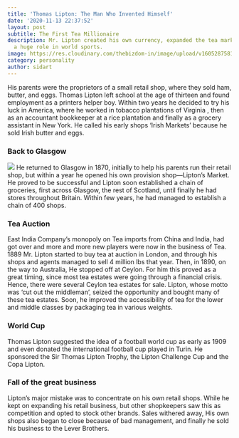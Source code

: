 ```yaml
---
title: 'Thomas Lipton: The Man Who Invented Himself'
date: '2020-11-13 22:37:52'
layout: post
subtitle: The First Tea Millionaire
description: Mr. Lipton created his own currency, expanded the tea market, and played
  a huge role in world sports.
image: https://res.cloudinary.com/thebizdom-in/image/upload/v1605287581/Lipton_k5896l.jpg
category: personality
author: sidart
---
```


His parents were the proprietors of a small retail shop, where they sold ham, butter, and eggs. Thomas Lipton left school at the age of thirteen and found employment as a printers helper boy. Within two years he decided to try his luck in America, where he worked in tobacco plantations of Virginia , then as an accountant bookkeeper at a rice plantation and finally as a grocery assistant in New York. 
He called his early shops ‘Irish Markets’ because he sold Irish butter and eggs.

### Back to Glasgow
![](https://res.cloudinary.com/thebizdom-in/image/upload/v1605288712/EmpMtxoVcAABsHK_qckziw.jpg)
He returned to Glasgow in 1870, initially to help his parents run their retail shop, but within a  year he opened his own  provision shop—Lipton’s Market. He proved to be successful and Lipton soon established a chain of groceries, first across Glasgow, the rest of Scotland, until finally he had stores throughout Britain. Within few years, he had managed to establish a chain of 400 shops. 
### Tea Auction
East India Company’s monopoly on Tea imports from China and India, had got over and more and more new players were now in the business of Tea. 1889 Mr. Lipton started to buy tea at auction in London, and through his
shops and agents managed to sell 4 million lbs that year. Then, in 1890, on the way to Australia, He stopped off at Ceylon.
For him this proved as a great timing, since most tea estates were going through a financial crisis. Hence, there were several Ceylon tea estates for sale. Lipton, whose motto was ‘cut out the middleman’, seized the opportunity and bought many of these tea estates. Soon, he improved the accessibility of tea for the lower and middle classes by packaging tea in various weights.

### World Cup
Thomas Lipton  suggested the idea of a football world cup as early as 1909 and even donated the international football cup played in Turin. He sponsored the Sir Thomas Lipton Trophy, the Lipton Challenge Cup and the Copa Lipton.
### Fall of the great business
Lipton’s major mistake was to concentrate on his own retail shops. While he kept on expanding his retail business,  but other shopkeepers saw this as competition and opted to stock other brands. Sales withered away, His own shops also began to close because of bad management, and finally he sold his business to the Lever Brothers.
